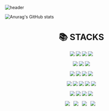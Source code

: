 

<!--
**JEONGBEOMKO/JEONGBEOMKO** is a ✨ _special_ ✨ repository because its `README.md` (this file) appears on your GitHub profile.

Here are some ideas to get you started:

- 🔭 I’m currently working on ...
- 🌱 I’m currently learning ...
- 👯 I’m looking to collaborate on ...
- 🤔 I’m looking for help with ...
- 💬 Ask me about ...
- 📫 How to reach me: ...
- 😄 Pronouns: ...
- ⚡ Fun fact: ...
-->

![header](https://capsule-render.vercel.app/api?type=waving&color=auto&height=300&section=header&text=JEONGBEOMKO%20GitHub✨&fontSize=70)


![Anurag's GitHub stats](https://github-readme-stats.vercel.app/api?username=JEONGBEOMKO&show_icons=true&theme=radical)



<div align=center><h1>📚 STACKS</h1></div>
<div align = center>
  <p>
    <img src="https://img.shields.io/badge/JavaScript-F7DF1E?style=flat-square&logo=JavaScript&logoColor=black"/></a>
    <img src="https://img.shields.io/badge/HTML5-E34F26?style=flat-square&logo=HTML5&logoColor=white"/></a>
    <img src="https://img.shields.io/badge/CSS3-1572B6?style=flat-square&logo=CSS3&logoColor=white"/></a> 
    <img src="https://img.shields.io/badge/jquery-0769AD?style=flat-square&logo=jquery&logoColor=white">
  </p>
  <p>
    <img src="https://img.shields.io/badge/java-007396?style=flat-square&logo=java&logoColor=white"> 
    <img src="https://img.shields.io/badge/spring-6DB33F?style=flat-square&logo=spring&logoColor=white">
    <img src="https://img.shields.io/badge/bootstrap-7952B3?style=flat-square&logo=bootstrap&logoColor=white">
  </p> 
  <p>
    <img src="https://img.shields.io/badge/python-3776AB?style=flat-square&logo=python&logoColor=white">
    <img src="https://img.shields.io/badge/django-092E20?style=flat-square&logo=django&logoColor=white">
    <img src="https://img.shields.io/badge/flask-000000?style=flat-square&logo=flask&logoColor=white">
    <img src="https://img.shields.io/badge/flutter-02569B?style=flat-square&logo=flutter&logoColor=white">
  </p>
  <p>
    <img src="https://img.shields.io/badge/oracle-F80000?style=flat-square&logo=oracle&logoColor=white"> 
    <img src="https://img.shields.io/badge/mysql-4479A1?style=flat-square&logo=mysql&logoColor=white"> 
    <img src="https://img.shields.io/badge/mariaDB-003545?style=flat-square&logo=mariaDB&logoColor=white"> 
    <img src="https://img.shields.io/badge/mongoDB-47A248?style=flat-square&logo=MongoDB&logoColor=white">
    <img src="https://img.shields.io/badge/firebase-FFCA28?style=flat-square&logo=firebase&logoColor=white">
  </p>
  <p>
    <img src="https://img.shields.io/badge/react-61DAFB?style=flat-square&logo=react&logoColor=black"> 
    <img src="https://img.shields.io/badge/vue.js-4FC08D?style=flat-square&logo=vue.js&logoColor=white"> 
    <img src="https://img.shields.io/badge/angular.js-DD0031?style=flat-square&logo=angularjs&logoColor=white">
    <img src="https://img.shields.io/badge/node.js-339933?style=flat-square&logo=Node.js&logoColor=white">
  </p>
  <p>
    <img src="https://img.shields.io/badge/MongoDB-47A248?style=flat-square&logo=MongoDB&logoColor=white"/></a> &nbsp 
    <img src="https://img.shields.io/badge/MySQL-4479A1?style=flat-square&logo=MySQL&logoColor=white"/></a> &nbsp 
    <img src="https://img.shields.io/badge/c++-00599C?style=flat-square&logo=c%2B%2B&logoColor=white"/></a> &nbsp 
    <img src="https://img.shields.io/badge/Amazon AWS-232F3E?style=flat-square&logo=Amazon%20AWS&logoColor=white"/></a> &nbsp </p>
  </p>
</div>
